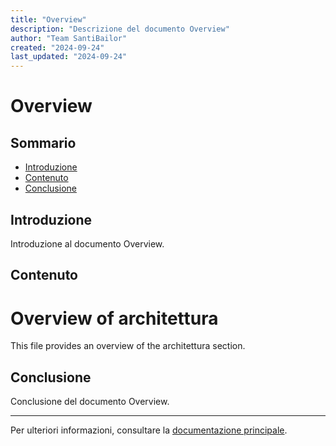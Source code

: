 ```yaml
---
title: "Overview"
description: "Descrizione del documento Overview"
author: "Team SantiBailor"
created: "2024-09-24"
last_updated: "2024-09-24"
---
```


# Overview

## Sommario
- [Introduzione](#introduzione)
- [Contenuto](#contenuto)
- [Conclusione](#conclusione)

## Introduzione
Introduzione al documento Overview.

## Contenuto
# Overview of architettura
This file provides an overview of the architettura section.

## Conclusione
Conclusione del documento Overview.

---
Per ulteriori informazioni, consultare la [documentazione principale](../README.md).
